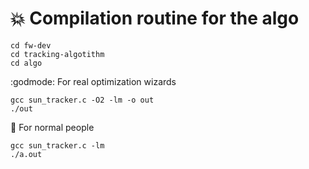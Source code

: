 # :boom: Compilation routine for the algo

    cd fw-dev
    cd tracking-algotithm
    cd algo

:godmode: For real optimization wizards

    gcc sun_tracker.c -O2 -lm -o out 
    ./out

:hatched_chick: For normal people

    gcc sun_tracker.c -lm  
    ./a.out



    